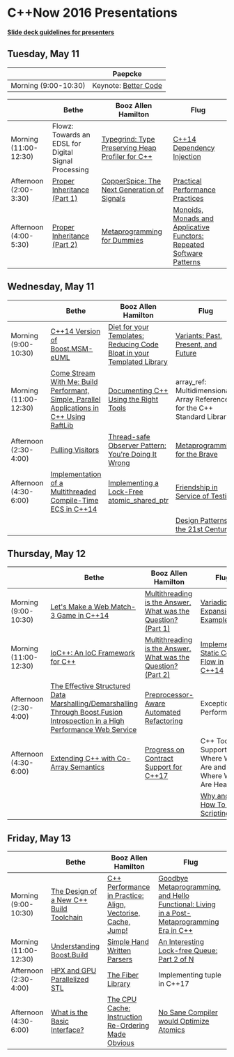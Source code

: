 # C++Now 2016 Presentations

**[Slide deck guidelines for presenters](https://github.com/boostcon/cppnow_presentations_2016/blob/master/SLIDE_DECK_GUIDELINES.md)**

## Tuesday, May 11

|                       | Paepcke                  |
|-----------------------|--------------------------|
| Morning (9:00-10:30)  | Keynote: [Better Code][] |


|                       | Bethe                                                    | Booz Allen Hamilton                                  | Flug                                                                                              |
|-----------------------|----------------------------------------------------------|------------------------------------------------------|---------------------------------------------------------------------------------------------------|
| Morning (11:00-12:30) | Flowz: Towards an EDSL for Digital Signal Processing     | [Typegrind: Type Preserving Heap Profiler for C++][]     | [C++14 Dependency Injection][]                                                                    |
| Afternoon (2:00-3:30) | [Proper Inheritance (Part 1)][]                              | [CopperSpice: The Next Generation of Signals][]          | [Practical Performance Practices][]                                                               |
| Afternoon (4:00-5:30) | [Proper Inheritance (Part 2)][]                              | [Metaprogramming for Dummies][]                          | [Monoids, Monads and Applicative Functors: Repeated Software Patterns][]                          |

## Wednesday, May 11

|                       | Bethe                                                                                         | Booz Allen Hamilton                                                        | Flug                                                                          |
|-----------------------|-----------------------------------------------------------------------------------------------|----------------------------------------------------------------------------|-------------------------------------------------------------------------------|
| Morning (9:00-10:30)  | [C++14 Version of Boost.MSM-eUML][]                                                           | [Diet for your Templates: Reducing Code Bloat in your Templated Library][]     | [Variants: Past, Present, and Future][]                                       |
| Morning (11:00-12:30) | [Come Stream With Me: Build Performant, Simple, Parallel Applications in C++ Using RaftLib][] | [Documenting C++ Using the Right Tools][]                                      | array_ref: Multidimensional Array References for the C++ Standard Library     |
| Afternoon (2:30-4:00) | [Pulling Visitors][]                                                                          | [Thread-safe Observer Pattern: You're Doing It Wrong][]                        | [Metaprogramming for the Brave][]                                                 |
| Afternoon (4:30-6:00) | [Implementation of a Multithreaded Compile-Time ECS in C++14][]                               | [Implementing a Lock-Free atomic_shared_ptr][]                             | [Friendship in Service of Testing][]                                          |
|                       |                                                                                               |                                                                            | [Design Patterns in the 21st Century][]                                           |

## Thursday, May 12

|                       | Bethe                                                                                                                            | Booz Allen Hamilton                                           | Flug                                                        |
|-----------------------|----------------------------------------------------------------------------------------------------------------------------------|---------------------------------------------------------------|-------------------------------------------------------------|
| Morning (9:00-10:30)  | [Let's Make a Web Match-3 Game in C++14][]                                                                                       | [Multithreading is the Answer. What was the Question? (Part 1)][] | [Variadic Expansion in Examples][]                          |
| Morning (11:00-12:30) | [IoC++: An IoC Framework for C++][]                                                                                              | [Multithreading is the Answer. What was the Question? (Part 2)][] | [Implementing Static Control Flow in C++14][]               |
| Afternoon (2:30-4:00) | [The Effective Structured Data Marshalling/Demarshalling Through Boost.Fusion Introspection in a High Performance Web Service][] | [Preprocessor-Aware Automated Refactoring][]                      | Exceptional Performance                                     |
| Afternoon (4:30-6:00) | [Extending C++ with Co-Array Semantics][]                                                                                        | [Progress on Contract Support for C++17][]                        | C++ Tool Support: Where We Are and Where We Are Heading     |
|                       |                                                                                                                                  |                                                                   | [Why and How To Add Scripting][]                            |

## Friday, May 13

|                       | Bethe                                   | Booz Allen Hamilton                                             | Flug                                                                                           |
|-----------------------|-----------------------------------------|-----------------------------------------------------------------|------------------------------------------------------------------------------------------------|
| Morning (9:00-10:30)  | [The Design of a New C++ Build Toolchain][] | [C++ Performance in Practice: Align, Vectorise, Cache, Jump!][]     | [Goodbye Metaprogramming, and Hello Functional: Living in a Post-Metaprogramming Era in C++][]     |
| Morning (11:00-12:30) | [Understanding Boost.Build][]               | [Simple Hand Written Parsers][]                                     | [An Interesting Lock-free Queue: Part 2 of N][]                                                    |
| Afternoon (2:30-4:00) | [HPX and GPU Parallelized STL][]            | [The Fiber Library][]                                               | Implementing tuple in C++17                                                                    |
| Afternoon (4:30-6:00) | [What is the Basic Interface?][]        | [The CPU Cache: Instruction Re-Ordering Made Obvious][]         | [No Sane Compiler would Optimize Atomics][]                                                    |

[Better Code]: https://github.com/boostcon/cppnow_presentations_2016/raw/master/00_tuesday/better_code.pdf

[Typegrind: Type Preserving Heap Profiler for C++]: https://github.com/boostcon/cppnow_presentations_2016/raw/master/00_tuesday/typegrind_type_preserving_heap_profiler_for_cpp.pdf
[C++14 Dependency Injection]: https://github.com/boostcon/cppnow_presentations_2016/raw/master/00_tuesday/cpp14_dependency_injection_library.pdf
[Proper Inheritance (Part 1)]: https://github.com/boostcon/cppnow_presentations_2016/raw/master/00_tuesday/proper_inheritance.pdf
[CopperSpice: The Next Generation of Signals]: https://github.com/boostcon/cppnow_presentations_2016/raw/master/00_tuesday/copperspice_the_next_generation_of_signals.pdf
[Proper Inheritance (Part 2)]: https://github.com/boostcon/cppnow_presentations_2016/raw/master/00_tuesday/proper_inheritance.pdf
[Practical Performance Practices]: https://github.com/boostcon/cppnow_presentations_2016/raw/master/00_tuesday/practical_performance_practices.pdf
[Metaprogramming for Dummies]: https://github.com/boostcon/cppnow_presentations_2016/raw/master/00_tuesday/metaprogramming_for_dummies.pdf
[Monoids, Monads and Applicative Functors: Repeated Software Patterns]: https://github.com/boostcon/cppnow_presentations_2016/raw/master/00_tuesday/monoids_monads_and_applicative_functors_repeated_software_patterns.pdf

[C++14 Version of Boost.MSM-eUML]: https://github.com/boostcon/cppnow_presentations_2016/raw/master/01_wednesday/cpp14_version_of_boost_msm_euml.pdf
[Diet for your Templates: Reducing Code Bloat in your Templated Library]: https://github.com/boostcon/cppnow_presentations_2016/raw/master/01_wednesday/diet_for_your_templates_reducing_code_bloat_in_your_templated_library.pdf
[Variants: Past, Present, and Future]: https://github.com/boostcon/cppnow_presentations_2016/raw/master/01_wednesday/variants_past_present_and_future.pdf
[Come Stream With Me: Build Performant, Simple, Parallel Applications in C++ Using RaftLib]: https://github.com/boostcon/cppnow_presentations_2016/raw/master/01_wednesday/come_stream_with_me_build_performant_simple_parallel_applications_in_cpp_using_raftlib.pdf
[Documenting C++ Using the Right Tools]: https://github.com/boostcon/cppnow_presentations_2016/raw/master/01_wednesday/documenting_cpp_using_the_right_tools.pdf
[Implementing a Lock-Free atomic_shared_ptr]: https://github.com/boostcon/cppnow_presentations_2016/raw/master/01_wednesday/implementing_a_lock_free_atomic_shared_ptr.pdf
[Friendship in Service of Testing]: https://github.com/boostcon/cppnow_presentations_2016/raw/master/01_wednesday/friendship_in_service_of_testing.pdf
[Pulling Visitors]: https://github.com/boostcon/cppnow_presentations_2016/raw/master/01_wednesday/pulling_visitors.pdf
[Thread-safe Observer Pattern: You're Doing It Wrong]: https://github.com/boostcon/cppnow_presentations_2016/tree/master/01_wednesday/thread_safe_observer_pattern_youre_doing_it_wrong
[Metaprogramming for the Brave]: https://github.com/boostcon/cppnow_presentations_2016/raw/master/01_wednesday/metaprogramming_for_the_brave.pdf
[Implementation of a Multithreaded Compile-Time ECS in C++14]: https://github.com/boostcon/cppnow_presentations_2016/raw/master/01_wednesday/implementation_of_a_multithreaded_compile_time_ecs_in_cpp14.pdf
[Design Patterns in the 21st Century]: https://github.com/boostcon/cppnow_presentations_2016/raw/master/01_wednesday/design_patterns_in_the_21st_century.pdf

[Let's Make a Web Match-3 Game in C++14]: https://github.com/boostcon/cppnow_presentations_2016/raw/master/02_thursday/lets_make_a_web_match3_game_in_cpp14.pdf
[Multithreading is the Answer. What was the Question? (Part 1)]: https://github.com/boostcon/cppnow_presentations_2016/raw/master/02_thursday/multithreading_is_the_answer_what_was_the_question_part_1.pdf
[Variadic Expansion in Examples]: https://github.com/boostcon/cppnow_presentations_2016/raw/master/02_thursday/variadic_expansion_in_examples.pdf
[IoC++: An IoC Framework for C++]: https://github.com/boostcon/cppnow_presentations_2016/raw/master/02_thursday/iocpp_an_ioc_framework_for_cpp.pdf
[Multithreading is the Answer. What was the Question? (Part 2)]: https://github.com/boostcon/cppnow_presentations_2016/raw/master/02_thursday/multithreading_is_the_answer_what_was_the_question_part_2.pdf
[Preprocessor-Aware Automated Refactoring]: https://github.com/boostcon/cppnow_presentations_2016/raw/master/02_thursday/preprocessor_aware_automated_refactoring.pdf
[Extending C++ with Co-Array Semantics]: https://github.com/boostcon/cppnow_presentations_2016/raw/master/02_thursday/extending_cpp_with_co_array_semantics.pdf
[Progress on Contract Support for C++17]: https://github.com/boostcon/cppnow_presentations_2016/raw/master/02_thursday/progress_on_contract_support_for_cpp17.pdf
[Implementing Static Control Flow in C++14]: https://github.com/SuperV1234/cppnow2016
[The Effective Structured Data Marshalling/Demarshalling Through Boost.Fusion Introspection in a High Performance Web Service]: https://github.com/boostcon/cppnow_presentations_2016/raw/master/02_thursday/the_effective_structured_data_marshalling_demarshalling_through_boost_fusion_introspection_in_a_high_performance_web_service.pdf
[Why And How To Add Scripting]:  https://github.com/boostcon/cppnow_presentations_2016/raw/master/02_thursday/why_and_how_to_add_scripting.pdf

[The Design of a New C++ Build Toolchain]: https://github.com/boostcon/cppnow_presentations_2016/raw/master/03_friday/the_design_of_a_new_cpp_build_toolchain.pdf
[C++ Performance in Practice: Align, Vectorise, Cache, Jump!]: https://github.com/boostcon/cppnow_presentations_2016/raw/master/03_friday/cpp_performance_in_practice_align_vectorise_cache_jump.pdf
[Goodbye Metaprogramming, and Hello Functional: Living in a Post-Metaprogramming Era in C++]: https://github.com/boostcon/cppnow_presentations_2016/raw/master/03_friday/goodbye_metaprogramming_and_hello_functional_living_in_a_post_metaprogramming_era_in_cpp.pdf
[Understanding Boost.Build]: https://github.com/boostcon/cppnow_presentations_2016/raw/master/03_friday/understanding_boost_build.pdf
[Simple Hand Written Parsers]: https://github.com/boostcon/cppnow_presentations_2016/raw/master/03_friday/simple_hand_written_parsers.pdf
[An Interesting Lock-free Queue: Part 2 of N]: https://github.com/boostcon/cppnow_presentations_2016/raw/master/03_friday/an_interesting_lock_free_queue_part_2_of_n.pdf
[HPX and GPU Parallelized STL]: https://github.com/boostcon/cppnow_presentations_2016/raw/master/03_friday/hpx_and_gpu_parallelized_stl.pdf
[The Fiber Library]: https://github.com/boostcon/cppnow_presentations_2016/raw/master/03_friday/the_fiber_library.pdf
[What is the Basic Interface?]: https://github.com/boostcon/cppnow_presentations_2016/raw/master/03_friday/what_is_the_basic_interface.pdf
[The CPU Cache: Instruction Re-Ordering Made Obvious]: https://github.com/boostcon/cppnow_presentations_2016/raw/master/03_friday/the_cpu_cache_instruction_reordering_made_obvious.pdf
[No Sane Compiler would Optimize Atomics]: https://github.com/boostcon/cppnow_presentations_2016/raw/master/03_friday/no_sane_compiler_would_optimize_atomics.pdf

